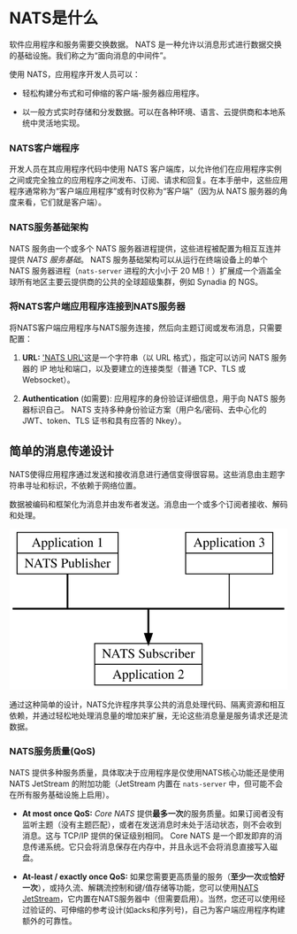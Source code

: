 # NATS是什么

软件应用程序和服务需要交换数据。 NATS 是一种允许以消息形式进行数据交换的基础设施。我们称之为“面向消息的中间件”。  

使用 NATS，应用程序开发人员可以： 

- 轻松构建分布式和可伸缩的客户端-服务器应用程序。

- 以一般方式实时存储和分发数据。可以在各种环境、语言、云提供商和本地系统中灵活地实现。

### NATS客户端程序

开发人员在其应用程序代码中使用 NATS 客户端库，以允许他们在应用程序实例之间或完全独立的应用程序之间发布、订阅、请求和回复。在本手册中，这些应用程序通常称为“客户端应用程序”或有时仅称为“客户端”（因为从 NATS 服务器的角度来看，它们就是客户端）。 

### NATS服务基础架构  
 
NATS 服务由一个或多个 NATS 服务器进程提供，这些进程被配置为相互互连并提供 *NATS 服务基础*。 NATS 服务基础架构可以从运行在终端设备上的单个 NATS 服务器进程（`nats-server` 进程的大小小于 20 MB！）扩展成一个涵盖全球所有地区主要云提供商的公共的全球超级集群，例如 Synadia 的 NGS。  

### 将NATS客户端应用程序连接到NATS服务器

将NATS客户端应用程序与NATS服务连接，然后向主题订阅或发布消息，只需要配置：

1. **URL:** ['NATS URL'](/using-nats/developing-with-nats/connecting/README.md#nats-url)这是一个字符串（以 URL 格式），指定可以访问 NATS 服务器的 IP 地址和端口，以及要建立的连接类型（普通 TCP、TLS 或 Websocket）。

2.  **Authentication** (如需要): 应用程序的身份验证详细信息，用于向 NATS 服务器标识自己。 NATS 支持多种身份验证方案（用户名/密码、去中心化的JWT、token、TLS 证书和具有应答的 Nkey）。

## 简单的消息传递设计

NATS使得应用程序通过发送和接收消息进行通信变得很容易。这些消息由主题字符串寻址和标识，不依赖于网络位置。

数据被编码和框架化为消息并由发布者发送。消息由一个或多个订阅者接收、解码和处理。

![](../../.gitbook/assets/intro.svg)

通过这种简单的设计，NATS允许程序共享公共的消息处理代码、隔离资源和相互依赖，并通过轻松地处理消息量的增加来扩展，无论这些消息量是服务请求还是流数据。

### NATS服务质量(QoS)

NATS 提供多种服务质量，具体取决于应用程序是仅使用NATS核心功能还是使用NATS JetStream 的附加功能（JetStream 内置在 `nats-server` 中，但可能不会在所有服务基础设施上启用）。

- **At most once QoS:** _Core NATS_ 提供**最多一次**的服务质量。如果订阅者没有监听主题（没有主题匹配），或者在发送消息时未处于活动状态，则不会收到消息。这与 TCP/IP 提供的保证级别相同。 Core NATS 是一个即发即弃的消息传递系统。它只会将消息保存在内存中，并且永远不会将消息直接写入磁盘。

- **At-least / exactly once QoS:** 如果您需要更高质量的服务（**至少一次**或**恰好一次**），或持久流、解耦流控制和键/值存储等功能，您可以使用[NATS JetStream](/nats-concepts/jetstream/readme.md)，它内置在NATS服务器中（但需要启用）。当然，您还可以使用经过验证的、可伸缩的参考设计(如acks和序列号)，自己为客户端应用程序构建额外的可靠性。

